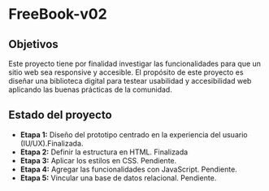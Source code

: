 # FreeBook-v02
## Objetivos
Este proyecto tiene por finalidad investigar las funcionalidades para que un sitio web sea responsive y accesible.
El propósito de este proyecto es diseñar una biblioteca digital para testear usabilidad y accesibilidad web aplicando las buenas prácticas de la comunidad.
## Estado del proyecto
+ **Etapa 1:** Diseño del prototipo centrado en la experiencia del usuario (IU/UX).Finalizada.
+ **Etapa 2:** Definir la estructura en HTML. Finalizada
+ **Etapa 3:** Aplicar los estilos en CSS. Pendiente.
+ **Etapa 4:** Agregar las funcionalidades con JavaScript. Pendiente.
+ **Etapa 5:** Vincular una base de datos relacional. Pendiente.
